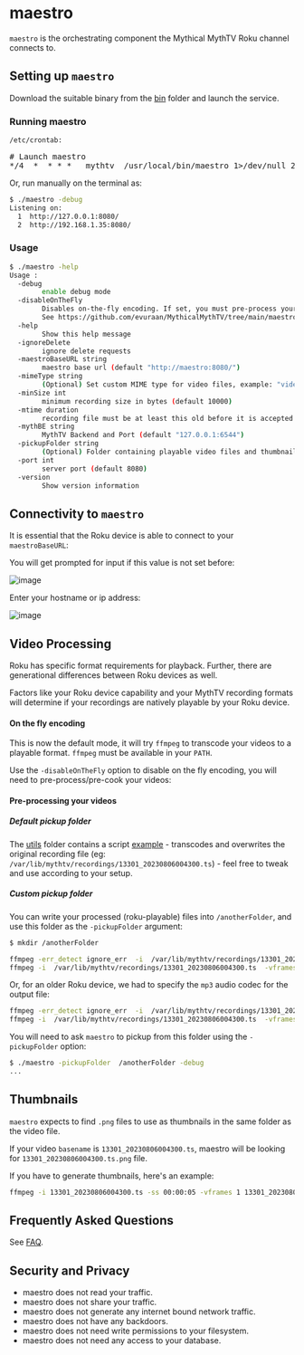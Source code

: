 # maestro

`maestro` is the orchestrating component the Mythical MythTV Roku channel connects to.

## Setting up `maestro`

Download the suitable binary from the [bin](./bin) folder and launch the service.

### Running maestro

`/etc/crontab:`

<pre>
# Launch maestro
*/4  *  * * *   mythtv  /usr/local/bin/maestro 1>/dev/null 2>&1 || : 
</pre>

Or, run manually on the terminal as:

```bash
$ ./maestro -debug
Listening on:
  1  http://127.0.0.1:8080/
  2  http://192.168.1.35:8080/
```

### Usage

```bash
$ ./maestro -help
Usage :
  -debug
    	enable debug mode
  -disableOnTheFly
    	Disables on-the-fly encoding. If set, you must pre-process your video files. 
    	See https://github.com/evuraan/MythicalMythTV/tree/main/maestro#video-processing
  -help
    	Show this help message
  -ignoreDelete
    	ignore delete requests
  -maestroBaseURL string
    	maestro base url (default "http://maestro:8080/")
  -mimeType string
    	(Optional) Set custom MIME type for video files, example: "video/mp2t"
  -minSize int
    	minimum recording size in bytes (default 10000)
  -mtime duration
    	recording file must be at least this old before it is accepted for playback (default 1h0m0s)
  -mythBE string
    	MythTV Backend and Port (default "127.0.0.1:6544")
  -pickupFolder string
    	(Optional) Folder containing playable video files and thumbnails (or symlinks to..) (default "/var/lib/mythtv/recordings/")
  -port int
    	server port (default 8080)
  -version
    	Show version information
```

## Connectivity to `maestro`

It is essential that the Roku device is able to connect to your `maestroBaseURL`:

You will get prompted for input if this value is not set before:

![image](https://github.com/evuraan/MythicalMythTV/assets/39205936/21e6f706-2a23-4b1b-bf32-c2a9599830c9)

Enter your hostname or ip address:

![image](https://github.com/evuraan/MythicalMythTV/assets/39205936/88ecaec5-d662-451a-bd98-8285e37aafde)

## Video Processing

Roku has specific format requirements for playback. Further, there are generational differences between Roku devices as well.

Factors like your Roku device capability and your MythTV recording formats will determine if your recordings are natively playable by your Roku device.

#### On the fly encoding
This is now the default mode, it will try `ffmpeg` to transcode your videos to a playable format. `ffmpeg` must be available in your `PATH`.

Use the `-disableOnTheFly` option to disable on the fly encoding, you will need to pre-process/pre-cook your videos: 

#### Pre-processing your videos

##### Default pickup folder

The [utils](../utils) folder contains a script [example](../utils/mp4Cut.sh) - transcodes and overwrites the original recording file (eg: `/var/lib/mythtv/recordings/13301_20230806004300.ts`) - feel free to tweak and use according to your setup.

##### Custom pickup folder

You can write your processed (roku-playable) files into `/anotherFolder`, and use this folder as the `-pickupFolder` argument:

```bash
$ mkdir /anotherFolder
```

```bash
ffmpeg -err_detect ignore_err  -i  /var/lib/mythtv/recordings/13301_20230806004300.ts -video_track_timescale 30000 -c copy -fflags +genpts /anotherFolder/13301_20230806004300.ts
ffmpeg -i  /var/lib/mythtv/recordings/13301_20230806004300.ts  -vframes 1  /anotherFolder/13301_20230806004300.ts.png
```

Or, for an older Roku device, we had to specify the `mp3` audio codec for the output file:

```bash
ffmpeg -err_detect ignore_err  -i  /var/lib/mythtv/recordings/13301_20230806004300.ts  -video_track_timescale 30000  -vcodec copy -acodec mp3 -fflags +genpts /anotherFolder/13301_20230806004300.ts
ffmpeg -i  /var/lib/mythtv/recordings/13301_20230806004300.ts  -vframes 1  /anotherFolder/13301_20230806004300.ts.png
```

You will need to ask `maestro` to pickup from this folder using the `-pickupFolder` option:

```bash
$ ./maestro -pickupFolder  /anotherFolder -debug
...
```

## Thumbnails

`maestro` expects to find `.png` files to use as thumbnails in the same folder as the video file.

If your video `basename` is `13301_20230806004300.ts`, maestro will be looking for `13301_20230806004300.ts.png` file.

If you have to generate thumbnails, here's an example:

```bash
ffmpeg -i 13301_20230806004300.ts -ss 00:00:05 -vframes 1 13301_20230806004300.ts.png
```

## Frequently Asked Questions

See [FAQ](./faq.md).

## Security and Privacy

- maestro does not read your traffic.
- maestro does not share your traffic.
- maestro does not generate any internet bound network traffic.
- maestro does not have any backdoors.
- maestro does not need write permissions to your filesystem.
- maestro does not need any access to your database.
